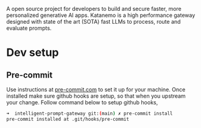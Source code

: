A open source project for developers to build and secure faster, more personalized generative AI apps. Katanemo is a high performance gateway designed with state of the art (SOTA) fast LLMs to process, route and evaluate prompts.

# Dev setup

## Pre-commit
Use instructions at [pre-commit.com](https://pre-commit.com/#install) to set it up for your machine. Once installed make sure github hooks are setup, so that when you upstream your change. Follow command below to setup github hooks,

```sh
➜  intelligent-prompt-gateway git:(main) ✗ pre-commit install
pre-commit installed at .git/hooks/pre-commit
```
